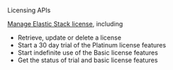 Licensing APIs

[Manage Elastic Stack license](https://www.elastic.co/guide/en/elasticsearch/reference/master/licensing-apis.html), including

- Retrieve, update or delete a license
- Start a 30 day trial of the Platinum license features
- Start indefinite use of the Basic license features
- Get the status of trial and basic license features
